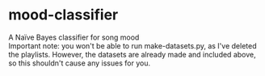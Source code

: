 # mood-classifier
A Naïve Bayes classifier for song mood\
Important note: you won't be able to run make-datasets.py, as I've deleted the playlists. However, the datasets are already made and included above, so this shouldn't cause any issues for you. 
